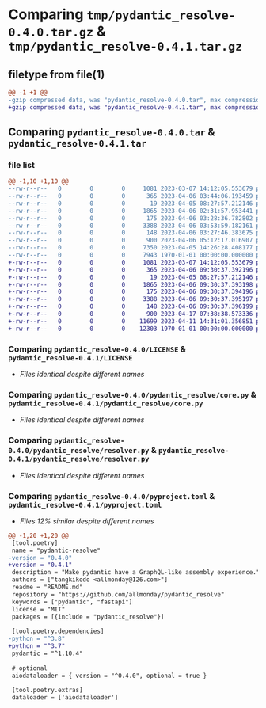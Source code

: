 # Comparing `tmp/pydantic_resolve-0.4.0.tar.gz` & `tmp/pydantic_resolve-0.4.1.tar.gz`

## filetype from file(1)

```diff
@@ -1 +1 @@
-gzip compressed data, was "pydantic_resolve-0.4.0.tar", max compression
+gzip compressed data, was "pydantic_resolve-0.4.1.tar", max compression
```

## Comparing `pydantic_resolve-0.4.0.tar` & `pydantic_resolve-0.4.1.tar`

### file list

```diff
@@ -1,10 +1,10 @@
--rw-r--r--   0        0        0     1081 2023-03-07 14:12:05.553679 pydantic_resolve-0.4.0/LICENSE
--rw-r--r--   0        0        0      365 2023-04-06 03:44:06.193459 pydantic_resolve-0.4.0/pydantic_resolve/__init__.py
--rw-r--r--   0        0        0       19 2023-04-05 08:27:57.212146 pydantic_resolve-0.4.0/pydantic_resolve/constant.py
--rw-r--r--   0        0        0     1865 2023-04-06 02:31:57.953441 pydantic_resolve-0.4.0/pydantic_resolve/core.py
--rw-r--r--   0        0        0      175 2023-04-06 03:28:36.782802 pydantic_resolve-0.4.0/pydantic_resolve/exceptions.py
--rw-r--r--   0        0        0     3388 2023-04-06 03:53:59.182161 pydantic_resolve-0.4.0/pydantic_resolve/resolver.py
--rw-r--r--   0        0        0      148 2023-04-06 03:27:46.383675 pydantic_resolve-0.4.0/pydantic_resolve/util.py
--rw-r--r--   0        0        0      900 2023-04-06 05:12:17.016907 pydantic_resolve-0.4.0/pyproject.toml
--rw-r--r--   0        0        0     7350 2023-04-05 14:26:28.408177 pydantic_resolve-0.4.0/README.md
--rw-r--r--   0        0        0     7943 1970-01-01 00:00:00.000000 pydantic_resolve-0.4.0/PKG-INFO
+-rw-r--r--   0        0        0     1081 2023-03-07 14:12:05.553679 pydantic_resolve-0.4.1/LICENSE
+-rw-r--r--   0        0        0      365 2023-04-06 09:30:37.392196 pydantic_resolve-0.4.1/pydantic_resolve/__init__.py
+-rw-r--r--   0        0        0       19 2023-04-05 08:27:57.212146 pydantic_resolve-0.4.1/pydantic_resolve/constant.py
+-rw-r--r--   0        0        0     1865 2023-04-06 09:30:37.393198 pydantic_resolve-0.4.1/pydantic_resolve/core.py
+-rw-r--r--   0        0        0      175 2023-04-06 09:30:37.394196 pydantic_resolve-0.4.1/pydantic_resolve/exceptions.py
+-rw-r--r--   0        0        0     3388 2023-04-06 09:30:37.395197 pydantic_resolve-0.4.1/pydantic_resolve/resolver.py
+-rw-r--r--   0        0        0      148 2023-04-06 09:30:37.396199 pydantic_resolve-0.4.1/pydantic_resolve/util.py
+-rw-r--r--   0        0        0      900 2023-04-17 07:38:38.573336 pydantic_resolve-0.4.1/pyproject.toml
+-rw-r--r--   0        0        0    11699 2023-04-11 14:31:01.356851 pydantic_resolve-0.4.1/README.md
+-rw-r--r--   0        0        0    12303 1970-01-01 00:00:00.000000 pydantic_resolve-0.4.1/PKG-INFO
```

### Comparing `pydantic_resolve-0.4.0/LICENSE` & `pydantic_resolve-0.4.1/LICENSE`

 * *Files identical despite different names*

### Comparing `pydantic_resolve-0.4.0/pydantic_resolve/core.py` & `pydantic_resolve-0.4.1/pydantic_resolve/core.py`

 * *Files identical despite different names*

### Comparing `pydantic_resolve-0.4.0/pydantic_resolve/resolver.py` & `pydantic_resolve-0.4.1/pydantic_resolve/resolver.py`

 * *Files identical despite different names*

### Comparing `pydantic_resolve-0.4.0/pyproject.toml` & `pydantic_resolve-0.4.1/pyproject.toml`

 * *Files 12% similar despite different names*

```diff
@@ -1,20 +1,20 @@
 [tool.poetry]
 name = "pydantic-resolve"
-version = "0.4.0"
+version = "0.4.1"
 description = "Make pydantic have a GraphQL-like assembly experience."
 authors = ["tangkikodo <allmonday@126.com>"]
 readme = "README.md"
 repository = "https://github.com/allmonday/pydantic_resolve"
 keywords = ["pydantic", "fastapi"]
 license = "MIT"
 packages = [{include = "pydantic_resolve"}]
 
 [tool.poetry.dependencies]
-python = "^3.8"
+python = "^3.7"
 pydantic = "^1.10.4"
 
 # optional
 aiodataloader = { version = "^0.4.0", optional = true } 
 
 [tool.poetry.extras]
 dataloader = ['aiodataloader']
```

